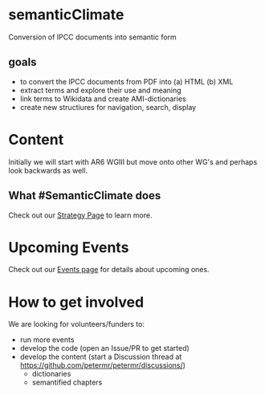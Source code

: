 # semanticClimate
Conversion of IPCC documents into semantic form

## goals
* to convert the IPCC documents from PDF into (a) HTML (b) XML
* extract terms and explore their use and meaning
* link terms to Wikidata and create AMI-dictionaries
* create new structiures for navigation, search, display

# Content
Initially we will start with AR6 WGIII but move onto other WG's and perhaps look backwards as well.

## What #SemanticClimate does
Check out our [Strategy Page](https://github.com/petermr/semanticClimate/tree/main/ipcc/ar6/wg3#readme) to learn more. 
 # Upcoming Events
Check out our [Events page](/events.md) for details about upcoming ones. 

# How to get involved
We are looking for volunteers/funders to: 
- run more events
- develop the code (open an Issue/PR to get started)
- develop the content (start a Discussion thread at https://github.com/petermr/petermr/discussions/)
   - dictionaries
   - semantified chapters
